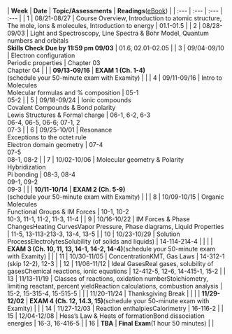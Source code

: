 |
**Week** | **Date** | **Topic/Assessments** | **Readings**\([eBook](https://genchem.science.psu.edu/offering/18/news-and-updates)\) |
| :--- | :--- | :--- | :--- |
| 1 | 08/21-08/27 | Course Overview, Introduction to atomic structure, The mole, ions & molecules, Introduction to energy | 01.1-01.5 |
| 2 | 08/28-09/03 | Light and Spectroscopy, Line Spectra & Bohr Model, Quantum numbers and orbitals<br>**Skills Check Due by 11:59 pm 09/03** | 01.6, 02.01-02.05 |
| 3 | 09/04-09/10 | Electron configuration<br>Periodic properties | Chapter 03<br>Chapter 04 |
| | **09/13-09/16** | **EXAM 1 \(Ch. 1-4\)**<br>\(schedule your 50-minute exam with Examity\) | |
| 4 | 09/11-09/16 | Intro to Molecules<br>Molecular formulas and % composition | 05-1<br>05-2 |
| 5 | 09/18-09/24 | Ionic compounds<br>Covalent Compounds & Bond polarity<br>Lewis Structures & Formal charge | 06-1, 6-2, 6-3<br>06-4, 06-5, 06-6; 07-1, 2<br>07-3 |
| 6 | 09/25-10/01 | Resonance<br>Exceptions to the octet rule<br>Electron domain geometry | 07-4<br>07-5<br>08-1, 08-2 |
| 7 | 10/02-10/06 | Molecular geometry & Polarity<br>Hybridization<br>Pi bonding | 08-3, 08-4<br>09-1, 09-2<br>09-3 |
| | **10/11-10/14** | **EXAM 2 \(Ch. 5-9\)**<br>\(schedule your 50-minute exam with Examity\) | |
| 8 | 10/09-10/15 | Organic Molecules<br>Functional Groups & IM Forces | 10-1, 10-2<br>10-3, 11-1, 11-2, 11-3, 11-4 |
| 9 | 10/16-10/22 | IM Forces & Phase ChangesHeating CurvesVapor Pressure, Phase diagrams, Liquid Properties | 11-5, 13-113-213-3, 13-4, 13-5 |
| 10 | 10/23-10/29 | Solution ProcessElectrolytesSolubility \(of solids and liquids\) | 14-114-214-4 |
| | | **EXAM 3 \(Ch. 10, 11, 13, 14-1, 14-2, 14-4\)**\(schedule your 50-minute exam with Examity\) | |
| 11 | 10/30-11/05 | ConcentrationKMT, Gas Laws | 14-312-1 \(skip 12-2\), 12-3 |
| 12 | 11/06-11/12 | Ideal GasesReal gases, solubility of gasesChemical reactions, ionic equations | 12-412-5, 12-6, 14-415-1, 15-2 |
| 13 | 11/13-11/19 | Classes of reactions, oxidation numberStoichiometry, limiting reactant, percent yieldReaction calculations, combustion analysis | 15-2, 15-315-4, 15-515-5 |
| | 11/20-11/24 | Thanksgiving Break | |
| | **11/29-12/02** | **EXAM 4 \(Ch. 12, 14.3, 15\)**\(schedule your 50-minute exam with Examity\) | |
| 14 | 11/27-12/03 | Reaction enthalpiesCalorimetry | 16-116-2 |
| 15 | 12/04-12/08 | Hess’s Law & Heats of formationBond dissociation energies | 16-3, 16-416-5 |
| 16 | **TBA** | **Final Exam**\(1 hour 50 minutes\) | |



